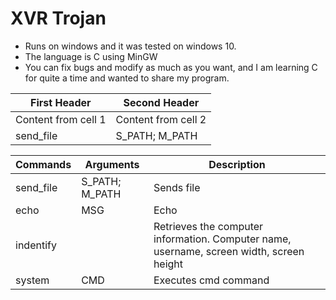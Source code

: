 # XVR Trojan
 - Runs on windows and it was tested on windows 10.
 - The language is C using MinGW
 - You can fix bugs and modify as much as you want, and I am learning C for quite a time and wanted to share my program.
 
 First Header | Second Header
------------ | -------------
Content from cell 1 | Content from cell 2
send_file | S_PATH; M_PATH
 
 Commands | Arguments| Description
 -------- | -------- | -----------
  send_file | S_PATH; M_PATH | Sends file
 echo | MSG | Echo 
 indentify |  | Retrieves the computer information. Computer name, username, screen width, screen height
 system | CMD | Executes cmd command
